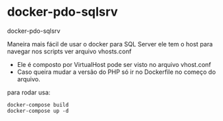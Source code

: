 # docker-pdo-sqlsrv
docker-pdo-sqlsrv

Maneira mais fácil de usar o docker para SQL Server ele tem o host para navegar nos scripts ver arquivo vhosts.conf

 - Ele é composto por VirtualHost pode ser visto no arquivo vhost.conf
 - Caso queira mudar a versão do PHP só ir no Dockerfile no começo do arquivo.

para rodar usa: 
```
docker-compose build
docker-compose up -d
```